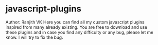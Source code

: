 # javascript-plugins
Author: Ranjith VK
Here you can find all my custom javascript plugins inspired from many already existing.
You are free to download and use these plugins and in case you find any difficulty or any bug, please let me know.
I will try to fix the bug.
